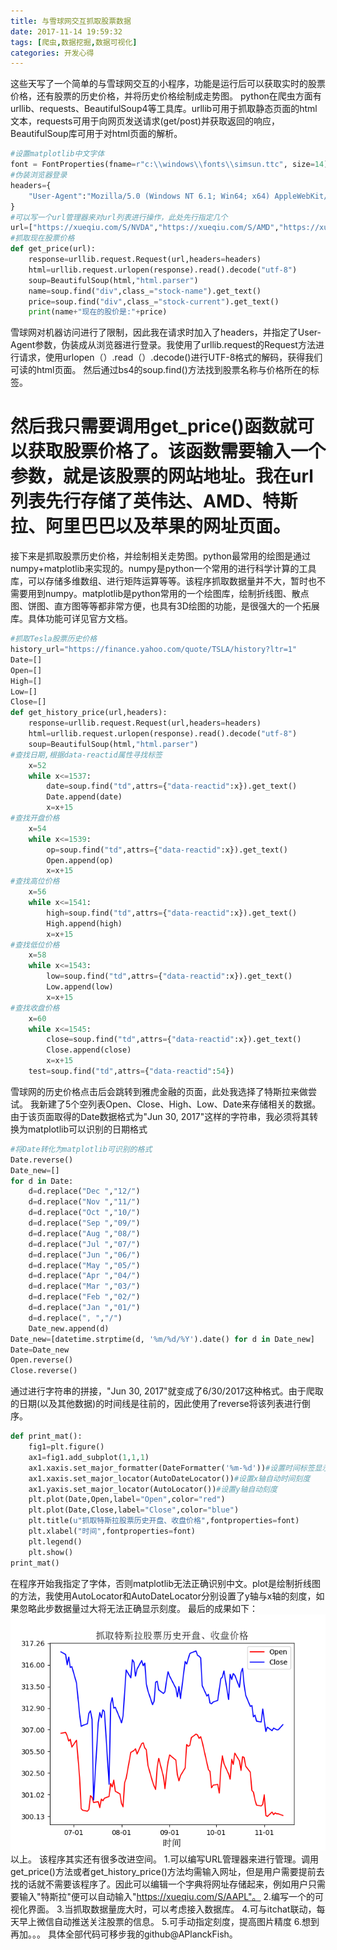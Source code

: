 ```yaml
---
title: 与雪球网交互抓取股票数据
date: 2017-11-14 19:59:32
tags: [爬虫,数据挖掘,数据可视化]
categories: 开发心得
---
```

这些天写了一个简单的与雪球网交互的小程序，功能是运行后可以获取实时的股票价格，还有股票的历史价格，并将历史价格绘制成走势图。
python在爬虫方面有urllib、requests、BeautifulSoup4等工具库。urllib可用于抓取静态页面的html文本，requests可用于向网页发送请求(get/post)并获取返回的响应，BeautifulSoup库可用于对html页面的解析。

```python
#设置matplotlib中文字体
font = FontProperties(fname=r"c:\\windows\\fonts\\simsun.ttc", size=14) 
#伪装浏览器登录
headers={
	"User-Agent":"Mozilla/5.0 (Windows NT 6.1; Win64; x64) AppleWebKit/537.36 (KHTML, like Gecko) Chrome/60.0.3112.113 Safari/537.36"
}
#可以写一个url管理器来对url列表进行操作，此处先行指定几个
url=["https://xueqiu.com/S/NVDA","https://xueqiu.com/S/AMD","https://xueqiu.com/S/TSLA","https://xueqiu.com/S/BABA","https://xueqiu.com/S/AAPL"]
#抓取现在股票价格
def get_price(url):
	response=urllib.request.Request(url,headers=headers)
	html=urllib.request.urlopen(response).read().decode("utf-8")
	soup=BeautifulSoup(html,"html.parser")
	name=soup.find("div",class_="stock-name").get_text()
	price=soup.find("div",class_="stock-current").get_text()
	print(name+"现在的股价是:"+price)
```
<!--more-->
雪球网对机器访问进行了限制，因此我在请求时加入了headers，并指定了User-Agent参数，伪装成从浏览器进行登录。我使用了urllib.request的Request方法进行请求，使用urlopen（）.read（）.decode()进行UTF-8格式的解码，获得我们可读的html页面。
然后通过bs4的soup.find()方法找到股票名称与价格所在的标签。

然后我只需要调用get_price()函数就可以获取股票价格了。该函数需要输入一个参数，就是该股票的网站地址。我在url列表先行存储了英伟达、AMD、特斯拉、阿里巴巴以及苹果的网址页面。
========
接下来是抓取股票历史价格，并绘制相关走势图。python最常用的绘图是通过numpy+matplotlib来实现的。numpy是python一个常用的进行科学计算的工具库，可以存储多维数组、进行矩阵运算等等。该程序抓取数据量并不大，暂时也不需要用到numpy。matplotlib是python常用的一个绘图库，绘制折线图、散点图、饼图、直方图等等都非常方便，也具有3D绘图的功能，是很强大的一个拓展库。具体功能可详见官方文档。

```python
#抓取Tesla股票历史价格
history_url="https://finance.yahoo.com/quote/TSLA/history?ltr=1"
Date=[]
Open=[]
High=[]
Low=[]
Close=[]
def get_history_price(url,headers):
	response=urllib.request.Request(url,headers=headers)
	html=urllib.request.urlopen(response).read().decode("utf-8")
	soup=BeautifulSoup(html,"html.parser")
#查找日期,根据data-reactid属性寻找标签
	x=52	
	while x<=1537:
		date=soup.find("td",attrs={"data-reactid":x}).get_text()
		Date.append(date)
		x=x+15
#查找开盘价格
	x=54
	while x<=1539:
		op=soup.find("td",attrs={"data-reactid":x}).get_text()
		Open.append(op)
		x=x+15
#查找高位价格
	x=56
	while x<=1541:
		high=soup.find("td",attrs={"data-reactid":x}).get_text()
		High.append(high)
		x=x+15
#查找低位价格
	x=58
	while x<=1543:
		low=soup.find("td",attrs={"data-reactid":x}).get_text()
		Low.append(low)
		x=x+15
#查找收盘价格
	x=60
	while x<=1545:
		close=soup.find("td",attrs={"data-reactid":x}).get_text()
		Close.append(close)
		x=x+15
	test=soup.find("td",attrs={"data-reactid":54})
```
雪球网的历史价格点击后会跳转到雅虎金融的页面，此处我选择了特斯拉来做尝试。
我新建了5个空列表Open、Close、High、Low、Date来存储相关的数据。由于该页面取得的Date数据格式为"Jun 30, 2017"这样的字符串，我必须将其转换为matplotlib可以识别的日期格式

```python
#将Date转化为matplotlib可识别的格式
Date.reverse()
Date_new=[]
for d in Date:
	d=d.replace("Dec ","12/")
	d=d.replace("Nov ","11/")
	d=d.replace("Oct ","10/")
	d=d.replace("Sep ","09/")
	d=d.replace("Aug ","08/")
	d=d.replace("Jul ","07/")
	d=d.replace("Jun ","06/")
	d=d.replace("May ","05/")
	d=d.replace("Apr ","04/")
	d=d.replace("Mar ","03/")
	d=d.replace("Feb ","02/")
	d=d.replace("Jan ","01/")
	d=d.replace(", ","/")
	Date_new.append(d)
Date_new=[datetime.strptime(d, '%m/%d/%Y').date() for d in Date_new]
Date=Date_new
Open.reverse()
Close.reverse()
```
通过进行字符串的拼接，"Jun 30, 2017"就变成了6/30/2017这种格式。由于爬取的日期(以及其他数据)的时间线是往前的，因此使用了reverse将该列表进行倒序。

```python
def print_mat():
	fig1=plt.figure()
	ax1=fig1.add_subplot(1,1,1)
	ax1.xaxis.set_major_formatter(DateFormatter('%m-%d'))#设置时间标签显示格式
	ax1.xaxis.set_major_locator(AutoDateLocator())#设置x轴自动时间刻度
	ax1.yaxis.set_major_locator(AutoLocator())#设置y轴自动刻度
	plt.plot(Date,Open,label="Open",color="red")
	plt.plot(Date,Close,label="Close",color="blue")
	plt.title(u"抓取特斯拉股票历史开盘、收盘价格",fontproperties=font)
	plt.xlabel("时间",fontproperties=font)
	plt.legend()
	plt.show()
print_mat()
```
在程序开始我指定了字体，否则matplotlib无法正确识别中文。plot是绘制折线图的方法，我使用AutoLocator和AutoDateLocator分别设置了y轴与x轴的刻度，如果忽略此步数据量过大将无法正确显示刻度。
最后的成果如下：
![](/images/Figure_1.jpg)
以上。
该程序其实还有很多改进空间。
1.可以编写URL管理器来进行管理。调用get_price()方法或者get_history_price()方法均需输入网址，但是用户需要提前去找的话就不需要该程序了。因此可以编辑一个字典将网址存储起来，例如用户只需要输入"特斯拉"便可以自动输入"https://xueqiu.com/S/AAPL"。
2.编写一个的可视化界面。
3.当抓取数据量庞大时，可以考虑接入数据库。
4.可与itchat联动，每天早上微信自动推送关注股票的信息。
5.可手动指定刻度，提高图片精度
6.想到再加。。。
具体全部代码可移步我的github@APlanckFish。